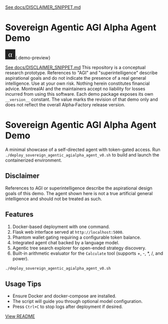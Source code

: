 [See docs/DISCLAIMER_SNIPPET.md](../DISCLAIMER_SNIPPET.md)

# Sovereign Agentic AGI Alpha Agent Demo

![preview](../alpha_agi_insight_v1/favicon.svg){.demo-preview}

[See docs/DISCLAIMER_SNIPPET.md](../../../docs/DISCLAIMER_SNIPPET.md)
This repository is a conceptual research prototype. References to "AGI" and "superintelligence" describe aspirational goals and do not indicate the presence of a real general intelligence. Use at your own risk. Nothing herein constitutes financial advice. MontrealAI and the maintainers accept no liability for losses incurred from using this software.
Each demo package exposes its own `__version__` constant. The value marks the revision of that demo only and does not reflect the overall Alpha‑Factory release version.


# Sovereign Agentic AGI Alpha Agent Demo

A minimal showcase of a self-directed agent with token-gated access.
Run `./deploy_sovereign_agentic_agialpha_agent_v0.sh` to build and launch the containerized environment.

## Disclaimer
References to AGI or superintelligence describe the aspirational design goals of this demo. The agent shown here is not a true artificial general intelligence and should not be treated as such.

## Features
1. Docker-based deployment with one command.
2. Flask web interface served at `http://localhost:5000`.
3. Phantom wallet gating requiring a configurable token balance.
4. Integrated agent chat backed by a language model.
5. Agentic tree search explorer for open-ended strategy discovery.
6. Built-in arithmetic evaluator for the `Calculate` tool (supports +, -, *, /, and power).

```bash
./deploy_sovereign_agentic_agialpha_agent_v0.sh
```

## Usage Tips
- Ensure Docker and docker-compose are installed.
- The script will guide you through optional model configuration.
- Press `Ctrl+C` to stop logs after deployment if desired.


[View README](../../alpha_factory_v1/demos/sovereign_agentic_agialpha_agent_v0/README.md)
